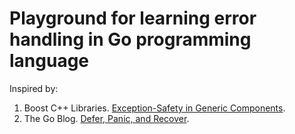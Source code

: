 # Playground for learning error handling in Go programming language

Inspired by:

1. Boost C++ Libraries. [Exception-Safety in Generic Components](https://www.boost.org/community/exception_safety.html).
1. The Go Blog. [Defer, Panic, and Recover](https://go.dev/blog/defer-panic-and-recover).
